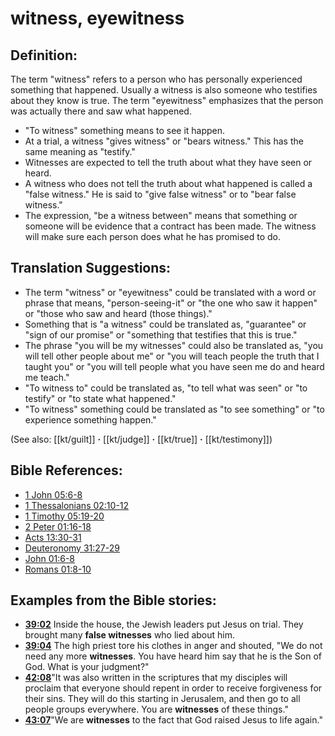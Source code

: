# witness, eyewitness #

## Definition: ##

The term "witness" refers to a person who has personally experienced something that happened. Usually a witness is also someone who testifies about they know is true. The term "eyewitness" emphasizes that the person was actually there and saw what happened.

* "To witness" something means to see it happen.
* At a trial, a witness "gives witness" or "bears witness." This has the same meaning as "testify."
* Witnesses are expected to tell the truth about what they have seen or heard.
* A witness who does not tell the truth about what happened is called a "false witness." He is said to "give false witness" or to "bear false witness."
* The expression, "be a witness between" means that something or someone will be evidence that a contract has been made. The witness will make sure each person does what he has promised to do.

## Translation Suggestions: ##

* The term "witness" or "eyewitness" could be translated with a word or phrase that means, "person-seeing-it" or "the one who saw it happen" or "those who saw and heard (those things)."
* Something that is "a witness" could be translated as, "guarantee" or "sign of our promise" or "something that testifies that this is true."
* The phrase "you will be my witnesses" could also be translated as, "you will tell other people about me" or "you will teach people the truth that I taught you" or "you will tell people what you have seen me do and heard me teach."
* "To witness to" could be translated as, "to tell what was seen" or "to testify" or "to state what happened."
* "To witness" something could be translated as "to see something" or "to experience something happen."

(See also: [[kt/guilt]] **·** [[kt/judge]] **·** [[kt/true]] **·** [[kt/testimony]])

## Bible References: ##

* [1 John 05:6-8](en/tn/1jn/help/05/06)
* [1 Thessalonians 02:10-12](en/tn/1th/help/02/10)
* [1 Timothy 05:19-20](en/tn/1ti/help/05/19)
* [2 Peter 01:16-18](en/tn/2pe/help/01/16)
* [Acts 13:30-31](en/tn/act/help/13/30)
* [Deuteronomy 31:27-29](en/tn/deu/help/31/27)
* [John 01:6-8](en/tn/jhn/help/01/06)
* [Romans 01:8-10](en/tn/rom/help/01/08)

## Examples from the Bible stories: ##

* __[39:02](en/tn/obs/help/39/02)__ Inside the house, the Jewish leaders put Jesus on trial. They brought many __false witnesses__  who lied about him.
* __[39:04](en/tn/obs/help/39/04)__ The high priest tore his clothes in anger and shouted, "We do not need any more __witnesses__. You have heard him say that he is the Son of God. What is your judgment?"
* __[42:08](en/tn/obs/help/42/08)__"It was also written in the scriptures that my disciples will proclaim that everyone should repent in order to receive forgiveness for their sins. They will do this starting in Jerusalem, and then go to all people groups everywhere. You are __witnesses__  of these things."
* __[43:07](en/tn/obs/help/43/07)__"We are __witnesses__  to the fact that God raised Jesus to life again."